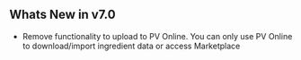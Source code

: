 Whats New in v7.0
----------------------
- Remove functionality to upload to PV Online.
  You can only use PV Online to download/import ingredient data or access Marketplace